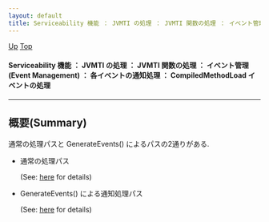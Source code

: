 ```yaml
---
layout: default
title: Serviceability 機能 ： JVMTI の処理 ： JVMTI 関数の処理 ： イベント管理 (Event Management) ： 各イベントの通知処理 ： CompiledMethodLoad イベントの処理
---
```

[Up](no29359PS.html) [Top](../index.html)

#### Serviceability 機能 ： JVMTI の処理 ： JVMTI 関数の処理 ： イベント管理 (Event Management) ： 各イベントの通知処理 ： CompiledMethodLoad イベントの処理

--- 
## 概要(Summary)
通常の処理パスと GenerateEvents() によるパスの2通りがある.

* 通常の処理パス

  (See: [here](no3718UPQ.html) for details)

* GenerateEvents() による通知処理パス

  (See: [here](no2935lCe.html) for details)







